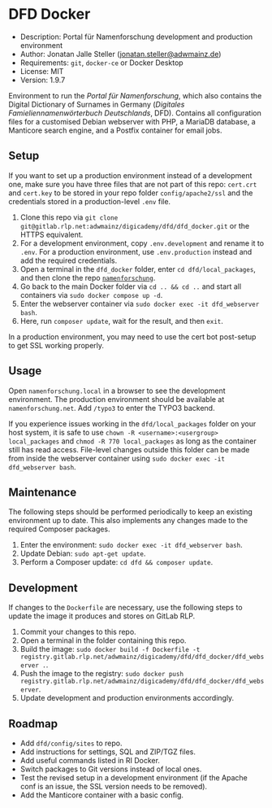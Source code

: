 # DFD Docker

- Description: Portal für Namenforschung development and production environment
- Author: Jonatan Jalle Steller ([jonatan.steller@adwmainz.de](mailto:jonatan.steller@adwmainz.de))
- Requirements: `git`, `docker-ce` or Docker Desktop
- License: MIT
- Version: 1.9.7

Environment to run the *Portal für Namenforschung*, which also contains the Digital Dictionary of Surnames in Germany (*Digitales Famieliennamenwörterbuch Deutschlands*, DFD). Contains all configuration files for a customised Debian webserver with PHP, a MariaDB database, a Manticore search engine, and a Postfix container for email jobs.

## Setup

If you want to set up a production environment instead of a development one, make sure you have three files that are not part of this repo: `cert.crt` and `cert.key` to be stored in your repo folder `config/apache2/ssl` and the credentials stored in a production-level `.env` file.

1. Clone this repo via `git clone git@gitlab.rlp.net:adwmainz/digicademy/dfd/dfd_docker.git` or the HTTPS equivalent.
2. For a development environment, copy `.env.development` and rename it to `.env`. For a production environment, use `.env.production` instead and add the required credentials.
3. Open a terminal in the `dfd_docker` folder, enter `cd dfd/local_packages`, and then clone the repo [`namenforschung`](https://gitlab.rlp.net/adwmainz/digicademy/dfd/namenforschung).
4. Go back to the main Docker folder via `cd .. && cd ..` and start all containers via `sudo docker compose up -d`.
5. Enter the webserver container via `sudo docker exec -it dfd_webserver bash`.
6. Here, run `composer update`, wait for the result, and then `exit`.

In a production environment, you may need to use the cert bot post-setup to get SSL working properly.

## Usage

Open `namenforschung.local` in a browser to see the development environment. The production environment should be available at `namenforschung.net`. Add `/typo3` to enter the TYPO3 backend.

If you experience issues working in the `dfd/local_packages` folder on your host system, it is safe to use `chown -R <username>:<usergroup> local_packages` and `chmod -R 770 local_packages` as long as the container still has read access. File-level changes outside this folder can be made from inside the webserver container using `sudo docker exec -it dfd_webserver bash`.

## Maintenance

The following steps should be performed periodically to keep an existing environment up to date. This also implements any changes made to the required Composer packages.

1. Enter the environment: `sudo docker exec -it dfd_webserver bash`.
2. Update Debian: `sudo apt-get update`.
3. Perform a Composer update: `cd dfd && composer update`.

## Development

If changes to the `Dockerfile` are necessary, use the following steps to update the image it produces and stores on GitLab RLP.

1. Commit your changes to this repo.
2. Open a terminal in the folder containing this repo.
3. Build the image: `sudo docker build -f Dockerfile -t registry.gitlab.rlp.net/adwmainz/digicademy/dfd/dfd_docker/dfd_webserver .`.
4. Push the image to the registry: `sudo docker push registry.gitlab.rlp.net/adwmainz/digicademy/dfd/dfd_docker/dfd_webserver`.
5. Update development and production environments accordingly.

## Roadmap

- Add `dfd/config/sites` to repo.
- Add instructions for settings, SQL and ZIP/TGZ files.
- Add useful commands listed in RI Docker.
- Switch packages to Git versions instead of local ones.
- Test the revised setup in a development environment (if the Apache conf is an issue, the SSL version needs to be removed).
- Add the Manticore container with a basic config.
